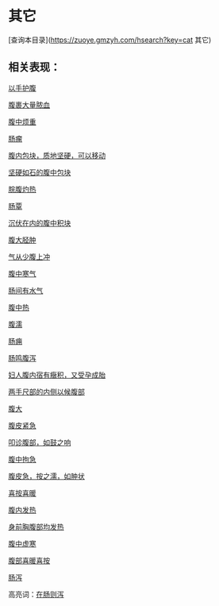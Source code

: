 # 其它
[查询本目录](https://zuoye.gmzyh.com/hsearch?key=cat 其它)

## 相关表现：

[以手护腹](https://zuoye.gmzyh.com/search?key=以手护腹)
[腹裹大量脓血](https://zuoye.gmzyh.com/search?key=腹裹大量脓血)
[腹中烦重](https://zuoye.gmzyh.com/search?key=腹中烦重)
[肠瘤](https://zuoye.gmzyh.com/search?key=肠瘤)
[腹内包块，质地坚硬，可以移动](https://zuoye.gmzyh.com/search?key=腹内包块，质地坚硬，可以移动)
[坚硬如石的腹中包块](https://zuoye.gmzyh.com/search?key=坚硬如石的腹中包块)
[脘腹灼热](https://zuoye.gmzyh.com/search?key=脘腹灼热)
[肠覃](https://zuoye.gmzyh.com/search?key=肠覃)
[沉伏在内的腹中积块](https://zuoye.gmzyh.com/search?key=沉伏在内的腹中积块)
[腹大胫肿](https://zuoye.gmzyh.com/search?key=腹大胫肿)
[气从少腹上冲](https://zuoye.gmzyh.com/search?key=气从少腹上冲)
[腹中寒气](https://zuoye.gmzyh.com/search?key=腹中寒气)
[肠间有水气](https://zuoye.gmzyh.com/search?key=肠间有水气)
[腹中热](https://zuoye.gmzyh.com/search?key=腹中热)
[腹濡](https://zuoye.gmzyh.com/search?key=腹濡)
[肠痈](https://zuoye.gmzyh.com/search?key=肠痈)
[肠鸣腹泻](https://zuoye.gmzyh.com/search?key=肠鸣腹泻)
[妇人腹内宿有癥积，又受孕成胎](https://zuoye.gmzyh.com/search?key=妇人腹内宿有癥积，又受孕成胎)
[两手尺部的内侧以候腹部](https://zuoye.gmzyh.com/search?key=两手尺部的内侧以候腹部)
[腹大](https://zuoye.gmzyh.com/search?key=腹大)
[腹皮紧急](https://zuoye.gmzyh.com/search?key=腹皮紧急)
[叩诊腹部，如鼓之响](https://zuoye.gmzyh.com/search?key=叩诊腹部，如鼓之响)
[腹中拘急](https://zuoye.gmzyh.com/search?key=腹中拘急)
[腹皮急，按之濡，如肿状](https://zuoye.gmzyh.com/search?key=腹皮急，按之濡，如肿状)
[喜按喜暖](https://zuoye.gmzyh.com/search?key=喜按喜暖)
[腹内发热](https://zuoye.gmzyh.com/search?key=腹内发热)
[身前胸腹部均发热](https://zuoye.gmzyh.com/search?key=身前胸腹部均发热)
[腹中虚寒](https://zuoye.gmzyh.com/search?key=腹中虚寒)
[腹部喜暖喜按](https://zuoye.gmzyh.com/search?key=腹部喜暖喜按)
[肠泻](https://zuoye.gmzyh.com/search?key=肠泻)
高亮词：[在肠则泻](https://zuoye.gmzyh.com/search?key=在肠则泻)  